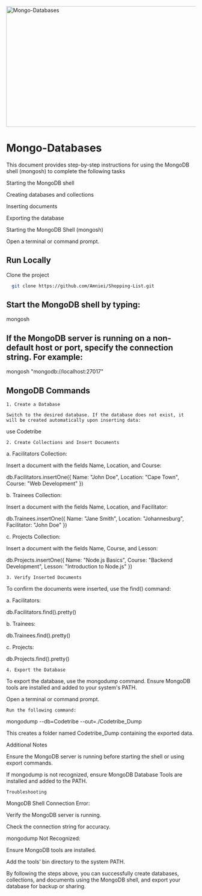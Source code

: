 <img src="https://socialify.git.ci/Nokwanda2000/Mongo-Databases/image?language=1&owner=1&name=1&stargazers=1&theme=Light" alt="Mongo-Databases" width="640" height="320" />

<h1>Mongo-Databases</h1>



<p>This document provides step-by-step instructions for using the MongoDB shell (mongosh) to complete the following tasks</p>

Starting the MongoDB shell

Creating databases and collections

Inserting documents

Exporting the database

Starting the MongoDB Shell (mongosh)

Open a terminal or command prompt.


## Run Locally
Clone the project
```bash
  git clone https://github.com/Amniei/Shopping-List.git
```


## Start the MongoDB shell by typing:

mongosh

## If the MongoDB server is running on a non-default host or port, specify the connection string. For example:

mongosh "mongodb://localhost:27017"

## MongoDB Commands

`1. Create a Database`

`Switch to the desired database. If the database does not exist, it will be created automatically upon inserting data:`

use Codetribe

`2. Create Collections and Insert Documents`

a. Facilitators Collection:

Insert a document with the fields Name, Location, and Course:

db.Facilitators.insertOne({
  Name: "John Doe",
  Location: "Cape Town",
  Course: "Web Development"
})

b. Trainees Collection:

Insert a document with the fields Name, Location, and Facilitator:

db.Trainees.insertOne({
  Name: "Jane Smith",
  Location: "Johannesburg",
  Facilitator: "John Doe"
})

c. Projects Collection:

Insert a document with the fields Name, Course, and Lesson:

db.Projects.insertOne({
  Name: "Node.js Basics",
  Course: "Backend Development",
  Lesson: "Introduction to Node.js"
})

`3. Verify Inserted Documents`

To confirm the documents were inserted, use the find() command:

a. Facilitators:

db.Facilitators.find().pretty()

b. Trainees:

db.Trainees.find().pretty()

c. Projects:

db.Projects.find().pretty()

`4. Export the Database`

To export the database, use the mongodump command. Ensure MongoDB tools are installed and added to your system's PATH.

Open a terminal or command prompt.

`Run the following command:`

mongodump --db=Codetribe --out=./Codetribe_Dump

This creates a folder named Codetribe_Dump containing the exported data.

Additional Notes

Ensure the MongoDB server is running before starting the shell or using export commands.

If mongodump is not recognized, ensure MongoDB Database Tools are installed and added to the PATH.

`Troubleshooting`

MongoDB Shell Connection Error:

Verify the MongoDB server is running.

Check the connection string for accuracy.

mongodump Not Recognized:

Ensure MongoDB tools are installed.

Add the tools’ bin directory to the system PATH.

By following the steps above, you can successfully create databases, collections, and documents using the MongoDB shell, and export your database for backup or sharing.

